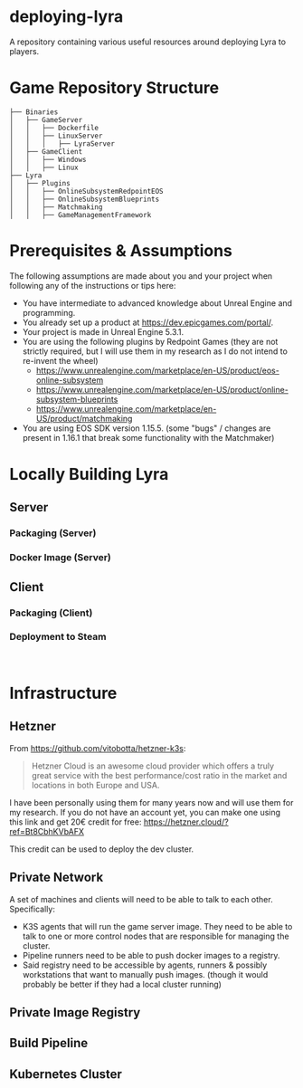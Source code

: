 # deploying-lyra
A repository containing various useful resources around deploying Lyra to players.

# Game Repository Structure
    ├── Binaries
    │   ├── GameServer
    │   │   ├── Dockerfile
    │   │   ├── LinuxServer
    │   │   │   ├── LyraServer
    │   ├── GameClient
    │   │   ├── Windows
    │   │   ├── Linux
    ├── Lyra
    │   ├── Plugins
    │   │   ├── OnlineSubsystemRedpointEOS
    │   │   ├── OnlineSubsystemBlueprints
    │   │   ├── Matchmaking
    │   │   ├── GameManagementFramework

# Prerequisites & Assumptions

The following assumptions are made about you and your project when following any of the instructions or tips here:

* You have intermediate to advanced knowledge about Unreal Engine and programming.
* You already set up a product at https://dev.epicgames.com/portal/.
* Your project is made in Unreal Engine 5.3.1.
* You are using the following plugins by Redpoint Games (they are not strictly required, but I will use them in my research as I do not intend to re-invent the wheel)
    * https://www.unrealengine.com/marketplace/en-US/product/eos-online-subsystem
    * https://www.unrealengine.com/marketplace/en-US/product/online-subsystem-blueprints
    * https://www.unrealengine.com/marketplace/en-US/product/matchmaking
* You are using EOS SDK version 1.15.5. (some "bugs" / changes are present in 1.16.1 that break some functionality with the Matchmaker)

# Locally Building Lyra

## Server

### Packaging (Server)

### Docker Image (Server)

## Client

### Packaging (Client)

### Deployment to Steam


&nbsp;


# Infrastructure

## Hetzner

From https://github.com/vitobotta/hetzner-k3s: 

> Hetzner Cloud is an awesome cloud provider which offers a truly great service with the best performance/cost ratio in the market and locations in both Europe and USA.

I have been personally using them for many years now and will use them for my research. If you do not have an account yet, you can make one using this link and get 20€ credit for free: https://hetzner.cloud/?ref=Bt8CbhKVbAFX

This credit can be used to deploy the dev cluster.

## Private Network

A set of machines and clients will need to be able to talk to each other. Specifically:

* K3S agents that will run the game server image. They need to be able to talk to one or more control nodes that are responsible for managing the cluster.
* Pipeline runners need to be able to push docker images to a registry.
* Said registry need to be accessible by agents, runners & possibly workstations that want to manually push images. (though it would probably be better if they had a local cluster running)

## Private Image Registry

## Build Pipeline

## Kubernetes Cluster
